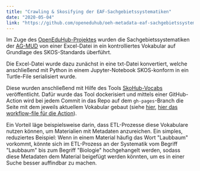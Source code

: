 ```yaml
---
title: "Crawling & Skosifying der EAF-Sachgebietssystematiken"
date: "2020-05-04"
link: "https://github.com/openeduhub/oeh-metadata-eaf-sachgebietssystematiken"
---
```


Im Zuge des [OpenEduHub-Projektes](https://github.com/openeduhub) wurden die Sachgebietssystematiken der [AG-MUD](http://agmud.de/sachgebietssystematik/) von einer Excel-Datei in ein kontrolliertes Vokabular auf Grundlage des SKOS-Standards überführt.

Die Excel-Datei wurde dazu zunächst in eine txt-Datei konvertiert, welche anschließend mit Python in einem Jupyter-Notebook SKOS-konform in ein Turtle-File serialisiert wurde.

Diese wurden anschließend mit Hilfe des Tools [ SkoHub-Vocabs](https://github.com/hbz/skohub-vocabs) veröffentlicht. 
Dafür wurde das Tool dockerisiert und mittels einer GitHub-Action wird bei jedem Commit in das Repo auf dem `gh-pages`-Branch die Seite mit dem jeweils aktuellem Vokabular gebaut (siehe [hier](https://openeduhub.github.io/oeh-metadata-eaf-sachgebietssystematiken/), [hier das workflow-file für die Action](https://github.com/openeduhub/oeh-metadata-eaf-sachgebietssystematiken/blob/master/.github/workflows/main.yml)). 

Ein Vorteil läge beispielsweise darin, dass ETL-Prozesse diese Vokabulare nutzen können, um Materialien mit Metadaten anzureichen. Ein simples, reduziertes Beispiel: Wenn in einem Material häufig das Wort "Laubbaum" vorkommt, könnte sich im ETL-Prozess an der Systematik vom Begriff "Laubbaum" bis zum Begriff "Biologie" hochgehangelt werden, sodass diese Metadaten dem Material beigefügt werden könnten, um es in einer Suche besser auffindbar zu machen.

